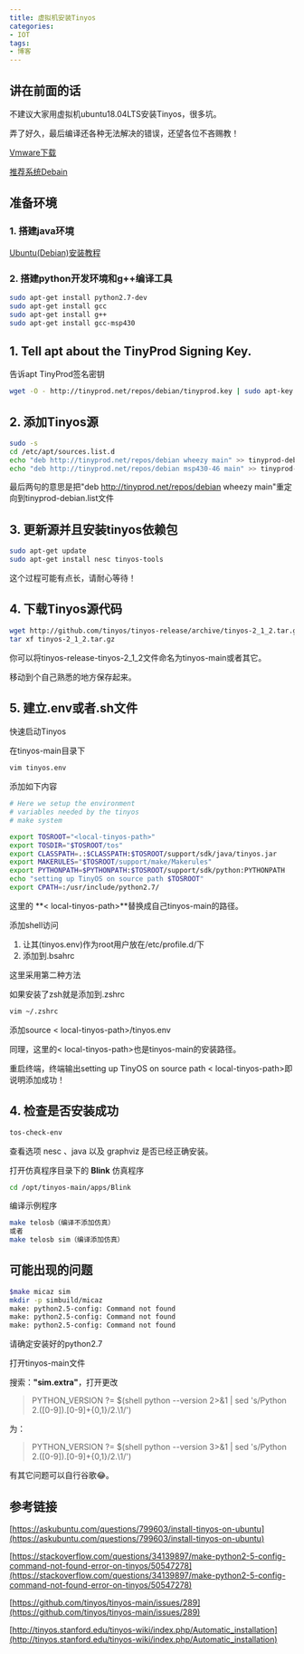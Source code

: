 ```yaml
---
title: 虚拟机安装Tinyos
categories: 
- IOT
tags: 
- 博客
---
```


## 讲在前面的话

不建议大家用虚拟机ubuntu18.04LTS安装Tinyos，很多坑。

弄了好久，最后编译还各种无法解决的错误，还望各位不吝赐教！

[Vmware下载]([https://incipe-win.github.io/2020/03/13/%E8%99%9A%E6%8B%9F%E6%9C%BA%E5%AE%89%E8%A3%85Ubuntu18.04/](https://incipe-win.github.io/2020/03/13/虚拟机安装Ubuntu18.04/))

[推荐系统Debain](https://mirrors.aliyun.com/deepin-cd/15.11/deepin-15.11-amd64.iso)

## 准备环境

### 1. 搭建java环境

[Ubuntu(Debian)安装教程](https://cloud.tencent.com/developer/article/1162527)

### 2. 搭建python开发环境和g++编译工具

````bash
sudo apt-get install python2.7-dev
sudo apt-get install gcc
sudo apt-get install g++
sudo apt-get install gcc-msp430
````

## 1. Tell apt about the TinyProd Signing Key.

告诉apt TinyProd签名密钥

````bash
wget -O - http://tinyprod.net/repos/debian/tinyprod.key | sudo apt-key add -
````

## 2. 添加Tinyos源

````bash
sudo -s
cd /etc/apt/sources.list.d
echo "deb http://tinyprod.net/repos/debian wheezy main" >> tinyprod-debian.list
echo "deb http://tinyprod.net/repos/debian msp430-46 main" >> tinyprod-debian.list
````

最后两句的意思是把"deb http://tinyprod.net/repos/debian wheezy main"重定向到tinyprod-debian.list文件

## 3. 更新源并且安装tinyos依赖包

````bash
sudo apt-get update
sudo apt-get install nesc tinyos-tools
````

这个过程可能有点长，请耐心等待！

## 4. 下载Tinyos源代码

````bash
wget http://github.com/tinyos/tinyos-release/archive/tinyos-2_1_2.tar.gz  
tar xf tinyos-2_1_2.tar.gz 
````

你可以将tinyos-release-tinyos-2_1_2文件命名为tinyos-main或者其它。

移动到个自己熟悉的地方保存起来。

## 5. 建立.env或者.sh文件

快速启动Tinyos

在tinyos-main目录下

````bash
vim tinyos.env
````

添加如下内容

````sh
# Here we setup the environment
# variables needed by the tinyos 
# make system

export TOSROOT="<local-tinyos-path>"
export TOSDIR="$TOSROOT/tos"
export CLASSPATH=.:$CLASSPATH:$TOSROOT/support/sdk/java/tinyos.jar
export MAKERULES="$TOSROOT/support/make/Makerules"
export PYTHONPATH=$PYTHONPATH:$TOSROOT/support/sdk/python:PYTHONPATH
echo "setting up TinyOS on source path $TOSROOT"
export CPATH=:/usr/include/python2.7/
````

这里的 **< local-tinyos-path>**替换成自己tinyos-main的路径。

添加shell访问

1. 让其(tinyos.env)作为root用户放在/etc/profile.d/下
2. 添加到.bsahrc

这里采用第二种方法

如果安装了zsh就是添加到.zshrc

````bash
vim ~/.zshrc
````

添加source < local-tinyos-path>/tinyos.env 

同理，这里的< local-tinyos-path>也是tinyos-main的安装路径。

重启终端，终端输出setting up TinyOS on source path < local-tinyos-path>即说明添加成功！

## 4. 检查是否安装成功

````bash
tos-check-env
````

查看选项 nesc 、java 以及 graphviz 是否已经正确安装。

打开仿真程序目录下的 **Blink** 仿真程序

````bash
cd /opt/tinyos-main/apps/Blink
````

编译示例程序

````bash
make telosb（编译不添加仿真）
或者
make telosb sim（编译添加仿真）
````

## 可能出现的问题

````bash
$make micaz sim
mkdir -p simbuild/micaz
make: python2.5-config: Command not found
make: python2.5-config: Command not found
make: python2.5-config: Command not found
````

请确定安装好的python2.7

打开tinyos-main文件

搜索：**"sim.extra"**，打开更改

>PYTHON_VERSION ?= $(shell python --version 2>&1 | sed 's/Python 2\.\([0-9]\)\.[0-9]+\{0,1\}/2.\1/')

为：

>PYTHON_VERSION ?= $(shell python --version 3>&1 | sed 's/Python 2\.\([0-9]\)\.[0-9]+\{0,1\}/2.\1/')

有其它问题可以自行谷歌😂。

## 参考链接

[https://askubuntu.com/questions/799603/install-tinyos-on-ubuntu](https://askubuntu.com/questions/799603/install-tinyos-on-ubuntu)

[https://stackoverflow.com/questions/34139897/make-python2-5-config-command-not-found-error-on-tinyos/50547278](https://stackoverflow.com/questions/34139897/make-python2-5-config-command-not-found-error-on-tinyos/50547278)

[https://github.com/tinyos/tinyos-main/issues/289](https://github.com/tinyos/tinyos-main/issues/289)

[http://tinyos.stanford.edu/tinyos-wiki/index.php/Automatic_installation](http://tinyos.stanford.edu/tinyos-wiki/index.php/Automatic_installation)